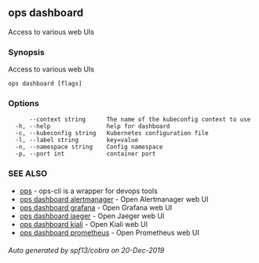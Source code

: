 ## ops dashboard

Access to various web UIs

### Synopsis

Access to various web UIs

```
ops dashboard [flags]
```

### Options

```
      --context string      The name of the kubeconfig context to use
  -h, --help                help for dashboard
  -c, --kubeconfig string   Kubernetes configuration file
  -l, --label string        key=value
  -n, --namespace string    Config namespace
  -p, --port int            container port
```

### SEE ALSO

* [ops](ops.md)	 - ops-cli is a wrapper for devops tools
* [ops dashboard alertmanager](ops_dashboard_alertmanager.md)	 - Open Alertmanager web UI
* [ops dashboard grafana](ops_dashboard_grafana.md)	 - Open Grafana web UI
* [ops dashboard jaeger](ops_dashboard_jaeger.md)	 - Open Jaeger web UI
* [ops dashboard kiali](ops_dashboard_kiali.md)	 - Open Kiali web UI
* [ops dashboard prometheus](ops_dashboard_prometheus.md)	 - Open Prometheus web UI

###### Auto generated by spf13/cobra on 20-Dec-2019
